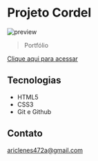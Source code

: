 # Projeto Cordel

![preview](imagens/Portfólio.png)

> Portfólio 

[Clique aqui para acessar](https://ariclenesborges.github.io/projeto-cordel/)


## Tecnologias 

- HTML5
- CSS3
- Git e Github

## Contato

ariclenes472a@gmail.com
